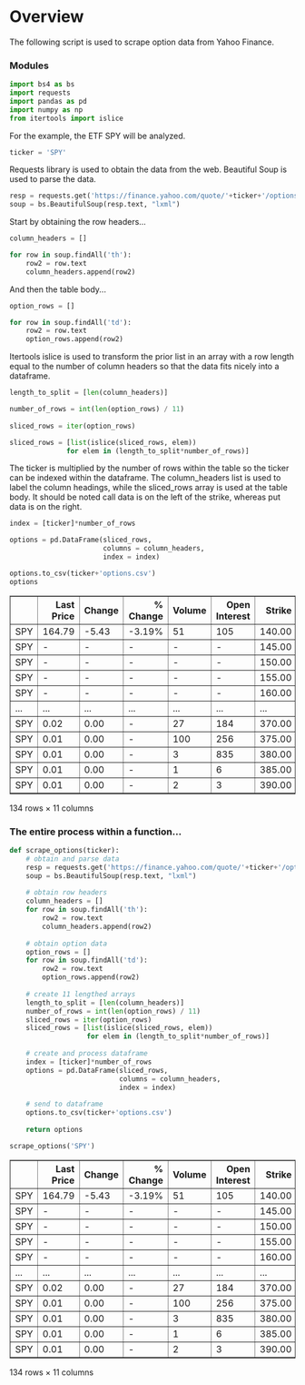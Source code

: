 # Overview
The following script is used to scrape option data from Yahoo Finance.

### Modules


```python
import bs4 as bs
import requests
import pandas as pd
import numpy as np
from itertools import islice
```

For the example, the ETF SPY will be analyzed.


```python
ticker = 'SPY'
```

Requests library is used to obtain the data from the web. Beautiful Soup is used to parse the data.


```python
resp = requests.get('https://finance.yahoo.com/quote/'+ticker+'/options?straddle=true')
soup = bs.BeautifulSoup(resp.text, "lxml")
```

Start by obtaining the row headers...


```python
column_headers = []

for row in soup.findAll('th'):
    row2 = row.text
    column_headers.append(row2)
```

And then the table body...


```python
option_rows = []

for row in soup.findAll('td'):
    row2 = row.text
    option_rows.append(row2)
```

Itertools islice is used to transform the prior list in an array with a row length equal to the number of column headers so that the data fits nicely into a dataframe.


```python
length_to_split = [len(column_headers)]

number_of_rows = int(len(option_rows) / 11)
    
sliced_rows = iter(option_rows) 

sliced_rows = [list(islice(sliced_rows, elem)) 
              for elem in (length_to_split*number_of_rows)]
```

The ticker is multiplied by the number of rows within the table so the ticker can be indexed within the dataframe. The column_headers list is used to label the column headings, while the sliced_rows array is used at the table body. It should be noted call data is on the left of the strike, whereas put data is on the right. 


```python
index = [ticker]*number_of_rows

options = pd.DataFrame(sliced_rows,
                       columns = column_headers,
                       index = index)

options.to_csv(ticker+'options.csv')
options
```




<div>
<table border="1" class="dataframe">
  <thead>
    <tr style="text-align: right;">
      <th></th>
      <th>Last Price</th>
      <th>Change</th>
      <th>% Change</th>
      <th>Volume</th>
      <th>Open Interest</th>
      <th>Strike</th>
      <th>Last Price</th>
      <th>Change</th>
      <th>% Change</th>
      <th>Volume</th>
      <th>Open Interest</th>
    </tr>
  </thead>
  <tbody>
    <tr>
      <td>SPY</td>
      <td>164.79</td>
      <td>-5.43</td>
      <td>-3.19%</td>
      <td>51</td>
      <td>105</td>
      <td>140.00</td>
      <td>0.01</td>
      <td>0.00</td>
      <td>-</td>
      <td>265</td>
      <td>7,249</td>
    </tr>
    <tr>
      <td>SPY</td>
      <td>-</td>
      <td>-</td>
      <td>-</td>
      <td>-</td>
      <td>-</td>
      <td>145.00</td>
      <td>0.01</td>
      <td>0.00</td>
      <td>-</td>
      <td>200</td>
      <td>537</td>
    </tr>
    <tr>
      <td>SPY</td>
      <td>-</td>
      <td>-</td>
      <td>-</td>
      <td>-</td>
      <td>-</td>
      <td>150.00</td>
      <td>0.01</td>
      <td>0.00</td>
      <td>-</td>
      <td>125</td>
      <td>608</td>
    </tr>
    <tr>
      <td>SPY</td>
      <td>-</td>
      <td>-</td>
      <td>-</td>
      <td>-</td>
      <td>-</td>
      <td>155.00</td>
      <td>0.01</td>
      <td>0.00</td>
      <td>-</td>
      <td>2,190</td>
      <td>2,193</td>
    </tr>
    <tr>
      <td>SPY</td>
      <td>-</td>
      <td>-</td>
      <td>-</td>
      <td>-</td>
      <td>-</td>
      <td>160.00</td>
      <td>0.01</td>
      <td>0.00</td>
      <td>-</td>
      <td>500</td>
      <td>631</td>
    </tr>
    <tr>
      <td>...</td>
      <td>...</td>
      <td>...</td>
      <td>...</td>
      <td>...</td>
      <td>...</td>
      <td>...</td>
      <td>...</td>
      <td>...</td>
      <td>...</td>
      <td>...</td>
      <td>...</td>
    </tr>
    <tr>
      <td>SPY</td>
      <td>0.02</td>
      <td>0.00</td>
      <td>-</td>
      <td>27</td>
      <td>184</td>
      <td>370.00</td>
      <td>-</td>
      <td>-</td>
      <td>-</td>
      <td>-</td>
      <td>-</td>
    </tr>
    <tr>
      <td>SPY</td>
      <td>0.01</td>
      <td>0.00</td>
      <td>-</td>
      <td>100</td>
      <td>256</td>
      <td>375.00</td>
      <td>-</td>
      <td>-</td>
      <td>-</td>
      <td>-</td>
      <td>-</td>
    </tr>
    <tr>
      <td>SPY</td>
      <td>0.01</td>
      <td>0.00</td>
      <td>-</td>
      <td>3</td>
      <td>835</td>
      <td>380.00</td>
      <td>-</td>
      <td>-</td>
      <td>-</td>
      <td>-</td>
      <td>-</td>
    </tr>
    <tr>
      <td>SPY</td>
      <td>0.01</td>
      <td>0.00</td>
      <td>-</td>
      <td>1</td>
      <td>6</td>
      <td>385.00</td>
      <td>71.17</td>
      <td>0.00</td>
      <td>-</td>
      <td>1</td>
      <td>1</td>
    </tr>
    <tr>
      <td>SPY</td>
      <td>0.01</td>
      <td>0.00</td>
      <td>-</td>
      <td>2</td>
      <td>3</td>
      <td>390.00</td>
      <td>80.26</td>
      <td>0.00</td>
      <td>-</td>
      <td>1</td>
      <td>2</td>
    </tr>
  </tbody>
</table>
<p>134 rows × 11 columns</p>
</div>



### The entire process within a function...


```python
def scrape_options(ticker):
    # obtain and parse data
    resp = requests.get('https://finance.yahoo.com/quote/'+ticker+'/options?straddle=true')
    soup = bs.BeautifulSoup(resp.text, "lxml")
    
    # obtain row headers 
    column_headers = []
    for row in soup.findAll('th'):
        row2 = row.text
        column_headers.append(row2)
    
    # obtain option data 
    option_rows = []
    for row in soup.findAll('td'):
        row2 = row.text
        option_rows.append(row2)
    
    # create 11 lengthed arrays 
    length_to_split = [len(column_headers)]
    number_of_rows = int(len(option_rows) / 11)
    sliced_rows = iter(option_rows) 
    sliced_rows = [list(islice(sliced_rows, elem)) 
                   for elem in (length_to_split*number_of_rows)]
    
    # create and process dataframe 
    index = [ticker]*number_of_rows
    options = pd.DataFrame(sliced_rows,
                           columns = column_headers,
                           index = index)
    
    # send to dataframe 
    options.to_csv(ticker+'options.csv')
    
    return options

scrape_options('SPY')
```




<div>
<table border="1" class="dataframe">
  <thead>
    <tr style="text-align: right;">
      <th></th>
      <th>Last Price</th>
      <th>Change</th>
      <th>% Change</th>
      <th>Volume</th>
      <th>Open Interest</th>
      <th>Strike</th>
      <th>Last Price</th>
      <th>Change</th>
      <th>% Change</th>
      <th>Volume</th>
      <th>Open Interest</th>
    </tr>
  </thead>
  <tbody>
    <tr>
      <td>SPY</td>
      <td>164.79</td>
      <td>-5.43</td>
      <td>-3.19%</td>
      <td>51</td>
      <td>105</td>
      <td>140.00</td>
      <td>0.01</td>
      <td>0.00</td>
      <td>-</td>
      <td>265</td>
      <td>7,249</td>
    </tr>
    <tr>
      <td>SPY</td>
      <td>-</td>
      <td>-</td>
      <td>-</td>
      <td>-</td>
      <td>-</td>
      <td>145.00</td>
      <td>0.01</td>
      <td>0.00</td>
      <td>-</td>
      <td>200</td>
      <td>537</td>
    </tr>
    <tr>
      <td>SPY</td>
      <td>-</td>
      <td>-</td>
      <td>-</td>
      <td>-</td>
      <td>-</td>
      <td>150.00</td>
      <td>0.01</td>
      <td>0.00</td>
      <td>-</td>
      <td>125</td>
      <td>608</td>
    </tr>
    <tr>
      <td>SPY</td>
      <td>-</td>
      <td>-</td>
      <td>-</td>
      <td>-</td>
      <td>-</td>
      <td>155.00</td>
      <td>0.01</td>
      <td>0.00</td>
      <td>-</td>
      <td>2,190</td>
      <td>2,193</td>
    </tr>
    <tr>
      <td>SPY</td>
      <td>-</td>
      <td>-</td>
      <td>-</td>
      <td>-</td>
      <td>-</td>
      <td>160.00</td>
      <td>0.01</td>
      <td>0.00</td>
      <td>-</td>
      <td>500</td>
      <td>631</td>
    </tr>
    <tr>
      <td>...</td>
      <td>...</td>
      <td>...</td>
      <td>...</td>
      <td>...</td>
      <td>...</td>
      <td>...</td>
      <td>...</td>
      <td>...</td>
      <td>...</td>
      <td>...</td>
      <td>...</td>
    </tr>
    <tr>
      <td>SPY</td>
      <td>0.02</td>
      <td>0.00</td>
      <td>-</td>
      <td>27</td>
      <td>184</td>
      <td>370.00</td>
      <td>-</td>
      <td>-</td>
      <td>-</td>
      <td>-</td>
      <td>-</td>
    </tr>
    <tr>
      <td>SPY</td>
      <td>0.01</td>
      <td>0.00</td>
      <td>-</td>
      <td>100</td>
      <td>256</td>
      <td>375.00</td>
      <td>-</td>
      <td>-</td>
      <td>-</td>
      <td>-</td>
      <td>-</td>
    </tr>
    <tr>
      <td>SPY</td>
      <td>0.01</td>
      <td>0.00</td>
      <td>-</td>
      <td>3</td>
      <td>835</td>
      <td>380.00</td>
      <td>-</td>
      <td>-</td>
      <td>-</td>
      <td>-</td>
      <td>-</td>
    </tr>
    <tr>
      <td>SPY</td>
      <td>0.01</td>
      <td>0.00</td>
      <td>-</td>
      <td>1</td>
      <td>6</td>
      <td>385.00</td>
      <td>71.17</td>
      <td>0.00</td>
      <td>-</td>
      <td>1</td>
      <td>1</td>
    </tr>
    <tr>
      <td>SPY</td>
      <td>0.01</td>
      <td>0.00</td>
      <td>-</td>
      <td>2</td>
      <td>3</td>
      <td>390.00</td>
      <td>80.26</td>
      <td>0.00</td>
      <td>-</td>
      <td>1</td>
      <td>2</td>
    </tr>
  </tbody>
</table>
<p>134 rows × 11 columns</p>
</div>


